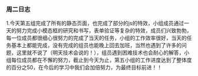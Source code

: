 ### 周二日志

1.今天第五组完成了所有的静态页面，也完成了部分的js的特效，小组成员通过一天的努力完成小模态框的研究和书写，表单验证等复杂的特效，成员们兴致勃勃，每一位成员都很细心很努力的完成了当天的任务，小组的工作效率很好，当天的任务基本上都能完成，没有完成的组员也能晚上回去加班，当然也遇到了许多的问题，这里就不说了（明天技术会说的！），组员遇到困难技术也会耐心的解答，小组每位成员都在不懈的努力，截止到今天为止，第五小组的工作进度达到了整体度的百分之50，在今后的学习中我们会加倍努力，为最终目标前进！！
